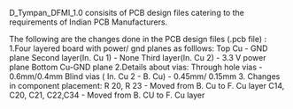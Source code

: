 D_Tympan_DFMI_1.0 consisits of PCB design files catering to the requirements of Indian PCB Manufacturers. 

The following are the changes done in the PCB design files (.pcb file) :
	1.Four layered board with power/ gnd planes as folllows:
		Top Cu - GND plane 
		Second layer(In. Cu 1) - None
		Third layer(In. Cu 2) - 3.3 V power plane
		Bottom Cu-GND plane
	2.Details about vias:
		Through hole vias - 0.6mm/0.4mm
		Blind vias ( In. Cu 2 - B. Cu) - 0.45mm/ 0.15mm
	3. Changes in component placement:
		R 20, R 23 - Moved from B. Cu to F. Cu layer
		C14, C20, C21, C22,C34 - Moved from B. CU to F. Cu layer


		

		
